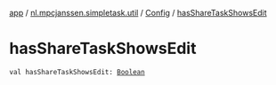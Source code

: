 [app](../../index.md) / [nl.mpcjanssen.simpletask.util](../index.md) / [Config](index.md) / [hasShareTaskShowsEdit](.)

# hasShareTaskShowsEdit

`val hasShareTaskShowsEdit: `[`Boolean`](https://kotlinlang.org/api/latest/jvm/stdlib/kotlin/-boolean/index.html)